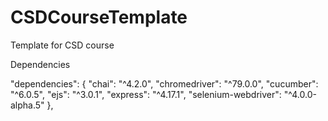 # CSDCourseTemplate
Template for CSD course


Dependencies

  "dependencies": {
    "chai": "^4.2.0",
    "chromedriver": "^79.0.0",
    "cucumber": "^6.0.5",
    "ejs": "^3.0.1",
    "express": "^4.17.1",
    "selenium-webdriver": "^4.0.0-alpha.5"
  },
